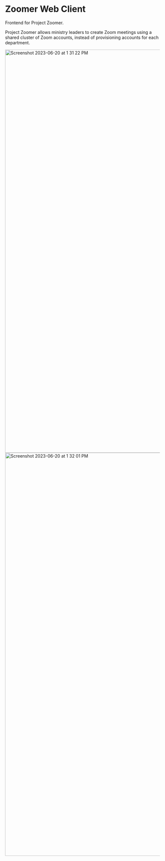 # Zoomer Web Client

Frontend for Project Zoomer.

Project Zoomer allows ministry leaders to create Zoom meetings using a shared cluster of Zoom accounts, instead of provisioning accounts for each department.

<img width="1311" alt="Screenshot 2023-06-20 at 1 31 22 PM" src="https://github.com/cogef/zoomer-web/assets/30641696/52a1a5a1-2ad8-49c3-92d3-be558d92ced1">

<img width="1311" alt="Screenshot 2023-06-20 at 1 32 01 PM" src="https://github.com/cogef/zoomer-web/assets/30641696/59f84742-89ea-401a-a5d3-bbd4d58b126f">
